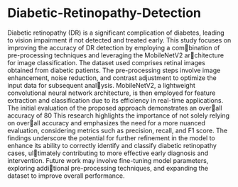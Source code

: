 # Diabetic-Retinopathy-Detection
Diabetic retinopathy (DR) is a significant complication of diabetes,
leading to vision impairment if not detected and treated early. This study
focuses on improving the accuracy of DR detection by employing a combination of pre-processing techniques and leveraging the MobileNetV2 architecture for image classification. The dataset used comprises retinal
images obtained from diabetic patients.
The pre-processing steps involve image enhancement, noise reduction,
and contrast adjustment to optimize the input data for subsequent analysis. MobileNetV2, a lightweight convolutional neural network architecture, is then employed for feature extraction and classification due to its
efficiency in real-time applications.
The initial evaluation of the proposed approach demonstrates an overall accuracy of 80
This research highlights the importance of not solely relying on overall accuracy and emphasizes the need for a more nuanced evaluation,
considering metrics such as precision, recall, and F1 score. The findings
underscore the potential for further refinement in the model to enhance
its ability to correctly identify and classify diabetic retinopathy cases, ultimately contributing to more effective early diagnosis and intervention.
Future work may involve fine-tuning model parameters, exploring additional pre-processing techniques, and expanding the dataset to improve
overall performance.
